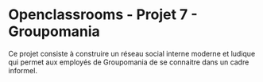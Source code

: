 # Openclassrooms - Projet 7 - Groupomania

Ce projet consiste à construire un réseau social interne moderne et ludique qui permet aux employés de Groupomania de se connaitre dans un cadre informel.

